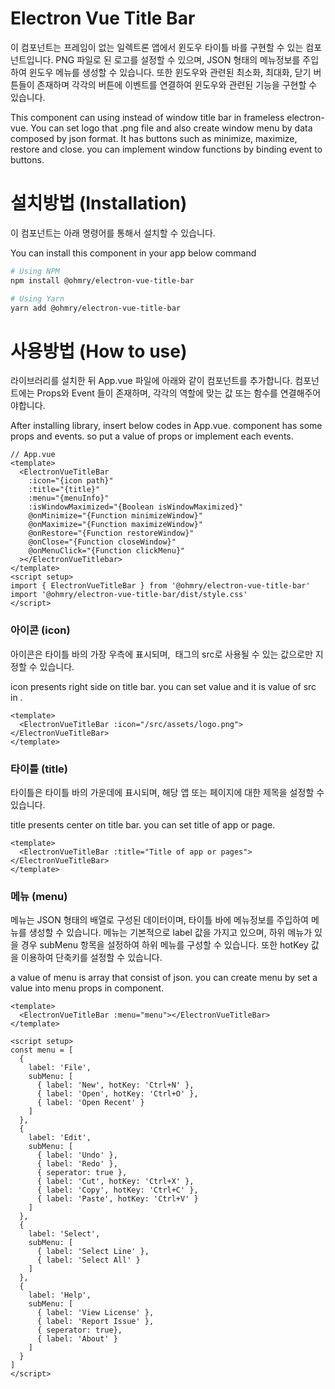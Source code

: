 # Electron Vue Title Bar
이 컴포넌트는 프레임이 없는 일렉트론 앱에서 윈도우 타이틀 바를 구현할 수 있는 컴포넌트입니다. PNG 파일로 된 로고를 설정할 수 있으며, JSON 형태의 메뉴정보를 주입하여 윈도우 메뉴를 생성할 수 있습니다. 또한 윈도우와 관련된 최소화, 최대화, 닫기 버튼들이 존재하며 각각의 버튼에 이벤트를 연결하여 윈도우와 관련된 기능을 구현할 수 있습니다.

This component can using instead of window title bar in frameless electron-vue. You can set logo that .png file and also create window menu by data composed by json format. It has buttons such as minimize, maximize, restore and close. you can implement window functions by binding event to buttons.

# 설치방법 (Installation)
이 컴포넌트는 아래 명령어를 통해서 설치할 수 있습니다.

You can install this component in your app below command
```bash
# Using NPM
npm install @ohmry/electron-vue-title-bar

# Using Yarn
yarn add @ohmry/electron-vue-title-bar
```

# 사용방법 (How to use)
라이브러리를 설치한 뒤 App.vue 파일에 아래와 같이 컴포넌트를 추가합니다. 컴포넌트에는 Props와 Event 들이 존재하며,
각각의 역할에 맞는 값 또는 함수를 연결해주어야합니다.

After installing library, insert below codes in App.vue. <ElectronVueTitleBar> component has some props and events. so put a value of props or implement each events.

```Vue
// App.vue
<template>
  <ElectronVueTitleBar
    :icon="{icon path}"
    :title="{title}"
    :menu="{menuInfo}"
    :isWindowMaximized="{Boolean isWindowMaximized}"
    @onMinimize="{Function minimizeWindow}"
    @onMaximize="{Function maximizeWindow}"
    @onRestore="{Function restoreWindow}"
    @onClose="{Function closeWindow}"
    @onMenuClick="{Function clickMenu}"
  ></ElectronVueTitlebar>
</template>
<script setup>
import { ElectronVueTitleBar } from '@ohmry/electron-vue-title-bar'
import '@ohmry/electron-vue-title-bar/dist/style.css'
</script>
```

### 아이콘 (icon)
아이콘은 타이틀 바의 가장 우측에 표시되며, <img> 태그의 src로 사용될 수 있는 값으로만 지정할 수 있습니다.

icon presents right side on title bar. you can set value and it is value of src in <img>.
```Vue
<template>
  <ElectronVueTitleBar :icon="/src/assets/logo.png"></ElectronVueTitleBar>
</template>
```

### 타이틀 (title)
타이틀은 타이틀 바의 가운데에 표시되며, 해당 앱 또는 페이지에 대한 제목을 설정할 수 있습니다.

title presents center on title bar. you can set title of app or page.
```Vue
<template>
  <ElectronVueTitleBar :title="Title of app or pages"></ElectronVueTitleBar>
</template>
```

### 메뉴 (menu)
메뉴는 JSON 형태의 배열로 구성된 데이터이며, 타이틀 바에 메뉴정보를 주입하여 메뉴를 생성할 수 있습니다. 메뉴는 기본적으로 label 값을 가지고 있으며, 하위 메뉴가 있을 경우 subMenu 항목을 설정하여 하위 메뉴를 구성할 수 있습니다. 또한 hotKey 값을 이용하여 단축키를 설정할 수 있습니다.

a value of menu is array that consist of json. you can create menu by set a value into menu props in component.

```Vue
<template>
  <ElectronVueTitleBar :menu="menu"></ElectronVueTitleBar>
</template>

<script setup>
const menu = [
  {
    label: 'File',
    subMenu: [
      { label: 'New', hotKey: 'Ctrl+N' },
      { label: 'Open', hotKey: 'Ctrl+O' },
      { label: 'Open Recent' }
    ]
  },
  {
    label: 'Edit',
    subMenu: [
      { label: 'Undo' },
      { label: 'Redo' },
      { seperator: true },
      { label: 'Cut', hotKey: 'Ctrl+X' },
      { label: 'Copy', hotKey: 'Ctrl+C' },
      { label: 'Paste', hotKey: 'Ctrl+V' }
    ]
  },
  {
    label: 'Select',
    subMenu: [
      { label: 'Select Line' },
      { label: 'Select All' }
    ]
  },
  {
    label: 'Help',
    subMenu: [
      { label: 'View License' },
      { label: 'Report Issue' },
      { seperator: true},
      { label: 'About' }
    ]
  }
]
</script>
```